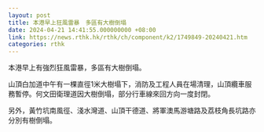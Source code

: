 ```yaml
---
layout: post
title: 本港早上狂風雷暴　多區有大樹倒塌
date: 2024-04-21 14:41:55.000000000 +08:00
link: https://news.rthk.hk/rthk/ch/component/k2/1749849-20240421.htm
categories: rthk
---
```


本港早上有強烈狂風雷暴，多區有大樹倒塌。

山頂白加道中午有一棵直徑1米大樹塌下，消防及工程人員在場清理，山頂纜車服務暫停。何文田衛理道因大樹倒塌，部分行車線來回方向一度封閉。

另外，黃竹坑南風徑、淺水灣道、山頂干德道、將軍澳馬游塘路及荔枝角長坑路亦分別有樹倒塌。

